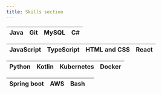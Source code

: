 ```yaml
---
title: Skills section
---
```


| Java | Git | MySQL | C#  |
| ---- | --- | ----- | --- |

| JavaScript | TypeScript | HTML and CSS | React |
| ---------- | ---------- | ------------ | ----- |

| Python | Kotlin | Kubernetes | Docker |
| ------ | ------ | ---------- | ------ |

| Spring boot | AWS | Bash |     |
| ----------- | --- | ---- | --- |
